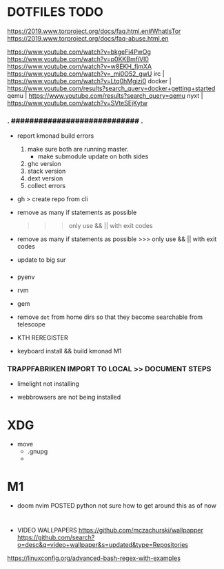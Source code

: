 # DOTFILES TODO

https://2019.www.torproject.org/docs/faq.html.en#WhatIsTor
https://2019.www.torproject.org/docs/faq-abuse.html.en

https://www.youtube.com/watch?v=bkgeFi4PwOg
https://www.youtube.com/watch?v=p0KKBmfiVl0
https://www.youtube.com/watch?v=w8EKH_fjmXA
https://www.youtube.com/watch?v=_mi0O52_gwU
irc     | https://www.youtube.com/watch?v=Ltq0hMgizi0
docker  | https://www.youtube.com/results?search_query=docker+getting+started
qemu    | https://www.youtube.com/results?search_query=qemu
nyxt    | https://www.youtube.com/watch?v=SVteSEjKytw

### . ############################ . ###


- report kmonad build errors

    1. make sure both are running master.
        * make submodule update on both sides
    2. ghc version
    3. stack version
    4. dext version
    5. collect errors


- gh > create repo from cli

- remove as many if statements as possible
    >>> only use && || with exit codes



- remove as many if statements as possible >>> only use && || with exit codes

- update to big sur

### 

- pyenv

- rvm

- gem


- remove `dot` from home dirs so that they become searchable from telescope

- KTH REREGISTER

- keyboard install && build kmonad M1

### TRAPPFABRIKEN IMPORT TO LOCAL >> DOCUMENT STEPS ###




- limelight not installing

- webbrowsers are not being installed

# XDG ##########################################

* move
    - .gnupg
    -

# M1 ###########################################

- doom nvim POSTED
    python not sure how to get around this as of now

# ########################################################

- VIDEO WALLPAPERS
    https://github.com/mczachurski/wallpapper
    https://github.com/search?o=desc&q=video+wallpaper&s=updated&type=Repositories

https://linuxconfig.org/advanced-bash-regex-with-examples
